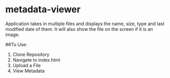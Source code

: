 # metadata-viewer

Application takes in multiple files and displays the name, size, type and last modified date of them. It will also show the file on the screen if it is an image.  

##To Use:
1. Clone Repository  
2. Navigate to index.html  
3. Upload a File
4. View Metadata